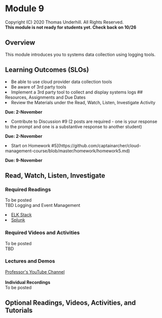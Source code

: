 # Module 9
Copyright (C) 2020 Thomas Underhill.  All Rights Reserved.
<br>
****This module is not ready for students yet.  Check back on 10/26****

## Overview
This module introduces you to systems data collection using logging tools.


## Learning Outcomes (SLOs)
<li>Be able to use cloud provider data collection tools
<li>Be aware of 3rd party tools
<li>Implement a 3rd party tool to collect and display systems logs
## Resources, Assignments and Due Dates
<li>Review the Materials under the Read, Watch, Listen, Investigate Activity<br>

****Due: 2-November****

<li>Contribute to Discussion #9 (2 posts are required - one is your response to the prompt and one is a substantive response to another student) <br>

****Due: 2-November**** <br>

<li>Start on Homework #5](https://github.com/captainarcher/cloud-management-course/blob/master/homework/homework5.md)
<br>

****Due: 9-November**** <br>

## Read, Watch, Listen, Investigate
### Required Readings
To be posted<br>
TBD Logging and Event Management
<br>
[<li>ELK Stack](https://www.elastic.co/elastic-stack)
[<li>Splunk](https://www.splunk.com/en_us/download.html)<br>

### Required Videos and Activities
To be posted<br>
TBD
### Lectures and Demos
[Professor's YouTube Channel](https://www.youtube.com/channel/UC3vqKF4jspXh8hxFLpTfsyw?view_as=subscriber)<br><br>
****Individual Recordings****<br>
To be posted

## Optional Readings, Videos, Activities, and Tutorials
